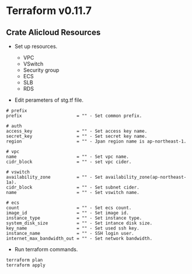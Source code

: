 # Terraform v0.11.7

## Crate Alicloud Resources

* Set up resources.
  * VPC
  * VSwitch
  * Security group
  * ECS
  * SLB
  * RDS

* Edit perameters of stg.tf file.

```
# prefix
prefix                     = "" - Set common prefix.

# auth
access_key                 = "" - Set access key name.
secret_key                 = "" - Set secret key name.
region                     = "" - Jpan region name is ap-northeast-1.

# vpc
name                       = "" - Set vpc name.
cidr_block                 = "" - set vpc cider.

# vswitch
availability_zone          = "" - Set availability_zone(ap-northeast-1a).
cidr_block                 = "" - Set subnet cider.
name                       = "" - Set vswitch name.

# ecs
count                      = "" - Set ecs count.
image_id                   = "" - Set image id.
instance_type              = "" - Set instance type.
system_disk_size           = "" - Set intance disk size.
key_name                   = "" - Set used ssh key.
instance_name              = "" - SSH login user.
internet_max_bandwidth_out = "" - Set network bandwidth.

```

* Run terraform commands.

```
terraform plan
terraform apply
```
